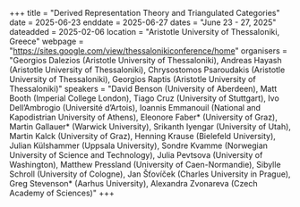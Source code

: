 +++
title = "Derived Representation Theory and Triangulated Categories"
date = 2025-06-23
enddate = 2025-06-27
dates = "June 23 - 27, 2025"
dateadded = 2025-02-06
location = "Aristotle University of Thessaloniki, Greece"
webpage = "https://sites.google.com/view/thessalonikiconference/home"
organisers = "Georgios Dalezios (Aristotle University of Thessaloniki), Andreas Hayash (Aristotle University of Thessaloniki), Chrysostomos Psaroudakis (Aristotle University of Thessaloniki), Georgios Raptis (Aristotle University of Thessaloniki)"
speakers = "David Benson (University of Aberdeen), Matt Booth (Imperial College London), Tiago Cruz (University of Stuttgart), Ivo Dell’Ambrogio (Université d’Artois), Ioannis Emmanouil (National and Kapodistrian University of Athens), Eleonore Faber* (University of Graz), Martin Gallauer* (Warwick University), Srikanth Iyengar (University of Utah), Martin Kalck (University of Graz), Henning Krause (Bielefeld University), Julian Külshammer (Uppsala University), Sondre Kvamme (Norwegian University of Science and Technology), Julia Pevtsova (University of Washington), Matthew Pressland (University of Caen-Normandie), Sibylle Schroll (University of Cologne), Jan Šťovíček (Charles University in Prague), Greg Stevenson* (Aarhus University), Alexandra Zvonareva (Czech Academy of Sciences)"
+++
